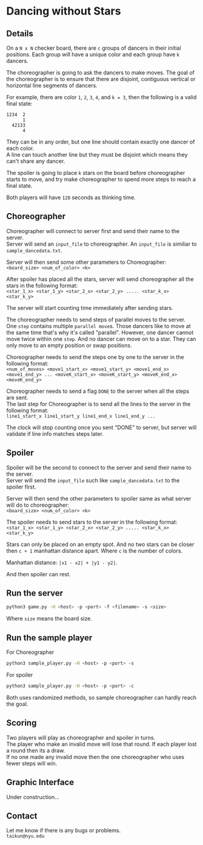 Dancing without Stars
=====================

## Details
On a `N x N` checker board, there are `c` groups of dancers in their initial positions. Each group will have a unique color and each group have `k` dancers.  

The choreographer is going to ask the dancers to make moves. The goal of the choreographer is to ensure that there are disjoint, contiguous vertical or horizontal line segments of dancers.  

For example, there are color `1`, `2`, `3`, `4`, and `k = 3`, then the following is a valid final state:
```
1234  2 
      1
  42133
      4
```
They can be in any order, but one line should contain exactly one dancer of each color.  
A line can touch another line but they must be disjoint which means they can't share any dancer.  

The spoiler is going to place `k` stars on the board before choreographer starts to move, and try make choreographer to spend more steps to reach a final state.

Both players will have `120` seconds as thinking time.

## Choreographer
Choreographer will connect to server first and send their name to the server.  
Server will send an `input_file` to choreographer. An `input_file` is similiar to `sample_dancedata.txt`.  

Server will then send some other parameters to Choreographer:  
`<board_size> <num_of_color> <k>`

After spoiler has placed all the stars, server will send choreographer all the stars in the following format:  
`<star_1_x> <star_1_y> <star_2_x> <star_2_y> ..... <star_k_x> <star_k_y>`  

The server will start counting time immediately after sending stars.  

The choreographer needs to send steps of parallel moves to the server. One `step` contains multiple `parallel move`s. Those dancers like to move at the same time that's why it's called "parallel". However, one dancer cannot move twice within one `step`. And no dancer can move on to a star. They can only move to an empty position or swap positions.  

Choreographer needs to send the steps one by one to the server in the following format:  
`<num_of_moves> <move1_start_x> <move1_start_y> <move1_end_x> <move1_end_y> ... <moveK_start_x> <moveK_start_y> <moveK_end_x> <moveK_end_y>`

Choreographer needs to send a flag `DONE` to the server when all the steps are sent.  
The last step for Choreographer is to send all the lines to the server in the following format:  
`line1_start_x line1_start_y line1_end_x line1_end_y ...`

The clock will stop counting once you sent "DONE" to server, but server will validate if line info matches steps later.

## Spoiler
Spoiler will be the second to connect to the server and send their name to the server.  
Server will send the `input_file` such like `sample_dancedata.txt` to the spoiler first.  

Server will then send the other parameters to spoiler same as what server will do to choreographer:  
`<board_size> <num_of_color> <k>`

The spoiler needs to send stars to the server in the following format:  
`<star_1_x> <star_1_y> <star_2_x> <star_2_y> ..... <star_k_x> <star_k_y>`  

Stars can only be placed on an empty spot. And no two stars can be closer then `c + 1` manhattan distance apart. Where `c` is the number of colors.  

Manhattan distance: `|x1 - x2| + |y1 - y2|`.  

And then spoiler can rest.

## Run the server
```bash
python3 game.py -H <host> -p <port> -f <filename> -s <size>
```  
Where `size` means the board size.

## Run the sample player
For Choreographer
```bash
python3 sample_player.py -H <host> -p <port> -s
```
For spoiler
```bash
python3 sample_player.py -H <host> -p <port> -c
```

Both uses randomized methods, so sample choreographer can hardly reach the goal.

## Scoring
Two players will play as choreographer and spoiler in turns.  
The player who make an invalid move will lose that round.
If each player lost a round then its a draw.  
If no one made any invalid move then the one choreographer who uses fewer steps will win.

## Graphic Interface
Under construction...

## Contact
Let me know if there is any bugs or problems.  
`taikun@nyu.edu`